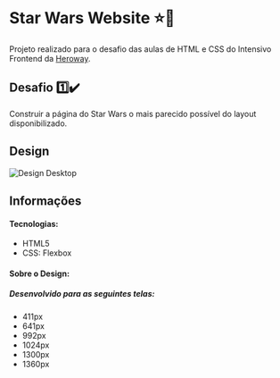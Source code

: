 # Star Wars Website :star::yellow_heart:

Projeto realizado para o desafio das aulas de HTML e CSS do Intensivo Frontend da <a href="https://heroway.com.br/treinamento/" target="_blank">Heroway</a>.

## Desafio :one::heavy_check_mark:
Construir a página do Star Wars o mais parecido possível do layout disponibilizado.

## Design
<img src="https://github.com/marimunari/starwars/blob/master/assets/img/layout/starwars.gif" alt="Design Desktop">

## Informações

#### Tecnologias:
<ul>
 <li>HTML5</li>
 <li>CSS: Flexbox</li>
</ul>

#### Sobre o Design:
##### Desenvolvido para as seguintes telas:
<ul>
  <li>411px</li>
  <li>641px</li>
  <li>992px</li>
  <li>1024px</li>
  <li>1300px</li>
  <li>1360px</li>
</ul>
